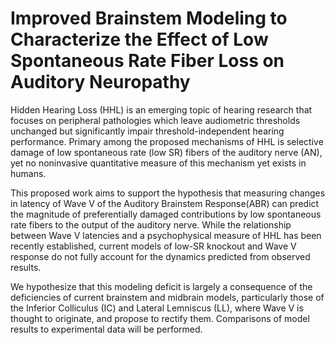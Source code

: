Improved Brainstem Modeling to Characterize the Effect of Low Spontaneous Rate Fiber Loss on Auditory Neuropathy
=====

Hidden Hearing Loss (HHL) is an emerging topic of hearing research that focuses on peripheral pathologies which leave audiometric thresholds unchanged but significantly impair threshold-independent hearing performance.  Primary among the proposed mechanisms of HHL is selective damage of low spontaneous rate (low SR) fibers of the auditory nerve (AN), yet no noninvasive quantitative measure of this mechanism yet exists in humans.

This proposed work aims to support the hypothesis that measuring changes in latency of Wave V of the Auditory Brainstem Response(ABR) can predict the magnitude of preferentially damaged contributions by low spontaneous rate fibers to the output of the auditory nerve.  While the relationship between Wave V latencies and a psychophysical measure of HHL has been recently established, current models of low-SR knockout and Wave V response do not fully account for the dynamics predicted from observed results.

We hypothesize that this modeling deficit is largely a consequence of the deficiencies of current brainstem and midbrain models, particularly those of the Inferior Colliculus  (IC) and Lateral Lemniscus (LL), where Wave V is thought to originate, and propose to rectify them. Comparisons of model results to experimental data will be performed.

<!-- <a rel="license" href="http://creativecommons.org/licenses/by-nc-nd/4.0/"><img alt="Creative Commons License" style="border-width:0" src="https://i.creativecommons.org/l/by-nc-nd/4.0/88x31.png" /></a><br />This work is licensed under a <a rel="license" href="http://creativecommons.org/licenses/by-nc-nd/4.0/">Creative Commons Attribution-NonCommercial-NoDerivatives 4.0 International License</a>. -->
